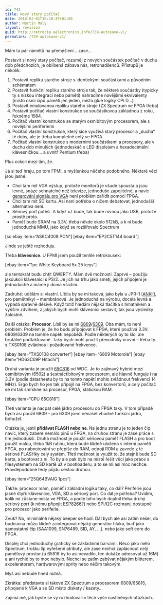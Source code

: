 ```yaml
---
id: 741
title: Nový starý počítač
date: 2016-02-01T16:18:37+01:00
author: Martin Maly
layout: revision
guid: http://retrocip.uelectronics.info/739-autosave-v1/
permalink: /739-autosave-v1/
---
```

Mám tu pár námětů na přemýšlení&#8230; zase&#8230;

<!--more-->

Postavit si nový starý počítač, rozuměj z nových součástek počítač v duchu dob předchozích, je oblíbená zábava nás, retronadšenců. Přístupů je několik:

  1. Postavit repliku starého stroje s identickými součástkami a původním schématem
  2. Postavit funkční repliku starého stroje tak, že některé součástky (typicky ty s nízkou integrací nebo paměti) nahradíme novějšími ekvivalenty (místo osmi čipů paměti jen jeden, místo glue logiky CPLD&#8230;)
  3. Postavit emulovanou repliku starého stroje (ZX Spectrum ve FPGA třeba)
  4. Postavit počítač vlastní konstrukce se součástkovou základnou z roku, řekněme 1984.
  5. Počítač vlastní konstrukce se starým osmibitovým procesorem, ale s novějšími periferiemi
  6. Počítač vlastní konstrukce, který sice využívá starý procesor a &#8222;ducha&#8220; té doby, ale je třeba kompletně celý ve FPGA
  7. Počítač vlastní konstrukce s moderními součástkami a procesory, ale v duchu dob minulých (jednodeskáč s LED displejem a hexadecimální klávesničkou&#8230; a uvnitř Pentium třeba)

Plus cokoli mezi tím, že.

Já si teď hraju, po tom FPMI, s myšlenkou něčeho podobného. Některé věci jsou jasné:

  * Chci tam mít VGA výstup, protože monitorů je všude spousta a jsou levné, snáze sehnatelné než televize, jednoduše zapojitelné, a navíc [generování signálu pro VGA](http://vhdl.cz/vga-generujeme-obraz/) není problém zařídit pomocí FPGA.
  * Chci tam mít SD kartu. Asi není potřeba o ničem debatovat, jednodušší alternativa není.
  * Sériový port potěší. A když už bude, tak bude rovnou jako USB, protože prostě proto.
  * Paměť bude SRAM na 3.3V, třeba někde okolo 512kB, a k ní bude jednoduchá MMU, jako když se rozšiřovalo Spectrum

\[sc:ebay item=&#8220;AS6C4008 PCN&#8220;\] \[ebay item=&#8220;EP2C5T144 board&#8220;\]

Jinde se ještě rozhoduju.

Třeba **klávesnice**. U FPMI jsem použil tenhle retrokousek:

[ebay item=&#8220;1pc White Keyboard 5x 25 keys&#8220;]

ale tentokrát budu chtít QWERTY. Mám dvě možnosti. Zaprvé &#8211; použiju jakoukoli klávesnici s PS/2. Je jich na trhu jako smetí, jejich připojení je jednoduché a máme ji doma všichni.

Zadruhé: udělám si vlastní. Líbila by se mi taková, jako byla u JPR-1 ([ANK-1](http://www.oldcomputers.wz.cz/pocitace/JPR-1/ANK-1%20pripojena%20k%20SAPI.JPG), pro pamětníky) &#8211; membránová. Je jednoduchá na výrobu, docela levná a vypadá správně děsivě. Když totiž hledám nějaká tlačítka s hmatníkem a vyšším zdvihem, z jakých bych mohl klávesnici sestavit, tak jsou výsledky žalostné.

Další otázka: **Procesor**. Líbil by se mi [6809](http://retrocip.uelectronics.info/posledni-krasavec-osmibitove-ery/)/[6309](http://retrocip.uelectronics.info/6309-vse-je-neoficialni/). Oba mám, to není problém. Problém je, že ho budu připojovat k FPGA, které používá 3.3V. 6809/6309 na tomhle napětí nepoběží. Podle některých by to šlo, ale brutálně podtaktované. Taky bych mohl použít převodníky úrovní &#8211; třeba ty s TXS0108 zvládnou i požadované frekvence.

\[ebay item=&#8220;TXS0108 converter&#8220;\] \[ebay item=&#8220;6809 Motorola&#8220;\] [ebay item=&#8220;HD63C09P Hitachi&#8220;]

Druhá varianta je použít [65C816](http://retrocip.uelectronics.info/asm80-podpora-pro-65c816/) od WDC. Je to zajímavý hybrid mezi osmibitovým (6502) a šestnáctibitovým procesorem, ale hlavně funguje i na 3.3V (podle datasheetu by to na tomto napětí mohlo zvládnout frekvenci 14 MHz). Ergo bych ho jen tak připojil na FPGA, bez konvertorů, a celý počítač se mi tak smrskne na procesor, FPGA, statickou RAM.

[ebay item=&#8220;CPU 65C816&#8243;]

Třetí varianta je nacpat celé jádro procesoru do FPGA taky. V tom případě bych asi použil 6809 &#8211; pro 6309 jsem nenašel vhodné funkční jádro, bohužel.

Otázka je, jestli **přidávat FLASH nebo ne**. Na jednu stranu je to jeden čip navíc, který zabere nemálo pinů u FPGA, na druhou stranu je zase práce s tím jednodušší. Druhá možnost je použít sériovou paměť FLASH a pro boot použít malou, třeba 1kB rutinu, která bude klidně uložena v interní paměti FPGA, po nabootování se přepíše do RAM, odpojí ROM a zavede z té sériové FLASHky celý systém. Třetí možnost je využít to, že stejně bude SD karta, a bootovat z ní. To by ale pak bylo na místě řešit věci jako práce s filesystémem na SD kartě už v bootloaderu, a to se mi asi moc nechce. Pravděpodobně tedy půjdu cestou druhou.

[ebay item=&#8220;25Q64BVAIG 1pcs&#8220;]

Takže: procesor mám, paměť i základní logiku taky, co dál? Periferie jsou jasné čtyři: klávesnice, VGA, SD a sériový port. Co dál je potřeba? Uvidím, kolik mi zůstane místa ve FPGA, a podle toho bych doplnil třeba druhý sériový port (k němu připojit [ESP8266](http://retrocip.uelectronics.info/znovu-esp-ktere-je-ktere/)?) nebo SPI/I2C rozhraní, dostupné pro procesor jako periferie.

Zvuk? No, minimálně nějaký beeper se hodí. Dál bych ale asi zatím nešel, do budoucna můžu klidně zaintegrovat nějaký generátor hluku, buď jako samostatný čip (SAA1099, SN76489, SID, AY, &#8230;), nebo jako soft core do FPGA.

Displej chci jednoduchý grafický se základními barvami. Něco jako mělo Spectrum, trošku líp vyřešené atributy, ale zase nechci zaplácnout celý paměťový prostor (u 65816 by to asi nevadilo, ten dokáže adresovat až 16M) a ani rychlé by to moc nebylo. Nechci se zatím zabývat nějakým blitterem, akcelerátorem, hardwarovými sprity nebo něčím takovým.

Myš asi nebude hned nutná.

Zkrátka: představte si takové ZX Spectrum s procesorem 6809/65816, připojené k VGA a se SD místo diskety / kazety&#8230;

Zajímá mě, jak byste se vy rozhodovali v těch výše nastíněných otázkách&#8230;